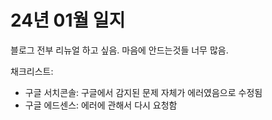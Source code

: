# 24년 01월 일지

블로그 전부 리뉴얼 하고 싶음.
마음에 안드는것들 너무 많음.

채크리스트:
- 구글 서치콘솔: 구글에서 감지된 문제 자체가 에러였음으로 수정됨
- 구글 에드센스: 에러에 관해서 다시 요청함